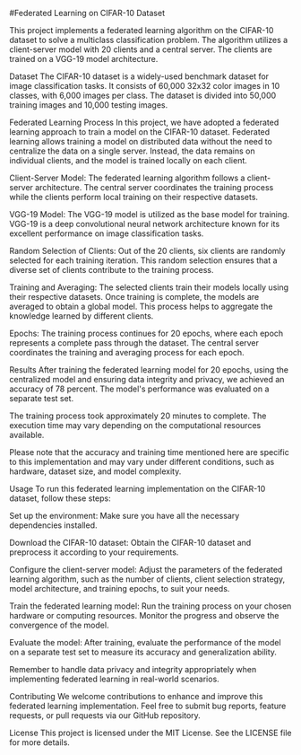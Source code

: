 #Federated Learning on CIFAR-10 Dataset

This project implements a federated learning algorithm on the CIFAR-10 dataset to solve a multiclass classification problem. The algorithm utilizes a client-server model with 20 clients and a central server. The clients are trained on a VGG-19 model architecture.

Dataset
The CIFAR-10 dataset is a widely-used benchmark dataset for image classification tasks. It consists of 60,000 32x32 color images in 10 classes, with 6,000 images per class. The dataset is divided into 50,000 training images and 10,000 testing images.

Federated Learning Process
In this project, we have adopted a federated learning approach to train a model on the CIFAR-10 dataset. Federated learning allows training a model on distributed data without the need to centralize the data on a single server. Instead, the data remains on individual clients, and the model is trained locally on each client.

Client-Server Model: The federated learning algorithm follows a client-server architecture. The central server coordinates the training process while the clients perform local training on their respective datasets.

VGG-19 Model: The VGG-19 model is utilized as the base model for training. VGG-19 is a deep convolutional neural network architecture known for its excellent performance on image classification tasks.

Random Selection of Clients: Out of the 20 clients, six clients are randomly selected for each training iteration. This random selection ensures that a diverse set of clients contribute to the training process.

Training and Averaging: The selected clients train their models locally using their respective datasets. Once training is complete, the models are averaged to obtain a global model. This process helps to aggregate the knowledge learned by different clients.

Epochs: The training process continues for 20 epochs, where each epoch represents a complete pass through the dataset. The central server coordinates the training and averaging process for each epoch.

Results
After training the federated learning model for 20 epochs, using the centralized model and ensuring data integrity and privacy, we achieved an accuracy of 78 percent. The model's performance was evaluated on a separate test set.

The training process took approximately 20 minutes to complete. The execution time may vary depending on the computational resources available.

Please note that the accuracy and training time mentioned here are specific to this implementation and may vary under different conditions, such as hardware, dataset size, and model complexity.

Usage
To run this federated learning implementation on the CIFAR-10 dataset, follow these steps:

Set up the environment: Make sure you have all the necessary dependencies installed.

Download the CIFAR-10 dataset: Obtain the CIFAR-10 dataset and preprocess it according to your requirements.

Configure the client-server model: Adjust the parameters of the federated learning algorithm, such as the number of clients, client selection strategy, model architecture, and training epochs, to suit your needs.

Train the federated learning model: Run the training process on your chosen hardware or computing resources. Monitor the progress and observe the convergence of the model.

Evaluate the model: After training, evaluate the performance of the model on a separate test set to measure its accuracy and generalization ability.

Remember to handle data privacy and integrity appropriately when implementing federated learning in real-world scenarios.

Contributing
We welcome contributions to enhance and improve this federated learning implementation. Feel free to submit bug reports, feature requests, or pull requests via our GitHub repository.

License
This project is licensed under the MIT License. See the LICENSE file for more details.
